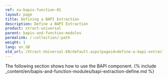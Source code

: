 ```yaml
---
ref: xu-bapis-function-01
layout: page
title: Defining a BAPI Extraction
description: Define a BAPI Extraction
product: xtract-universal
parent: bapis-and-function-modules
permalink: /:collection/:path
weight: 1
lang: en_GB
old_url: /Xtract-Universal-EN/default.aspx?pageid=define-a-bapi-extraction
---
```


The following section shows how to use the BAPI component.
{% include _content/en/bapis-and-function-modules/bapi-extraction-define.md %}
